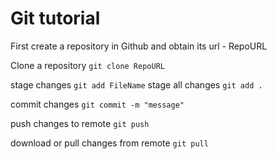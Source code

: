 # Git tutorial

First create a repository in Github and obtain its url - RepoURL

Clone a repository
    ```git clone RepoURL```

stage changes
    ```git add FileName```
stage all changes
    ```git add . ```

commit changes
    ```git commit -m "message"```

push changes to remote
    ```git push```

download or pull changes from remote
    ```git pull```
